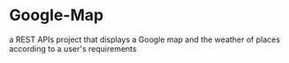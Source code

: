 # Google-Map
a REST APIs project that displays a Google map and the weather of places according to a user's requirements

